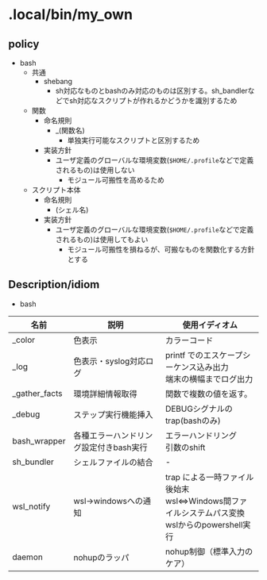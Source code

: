 # .local/bin/my_own

## policy

* bash
  * 共通
    * shebang
      * sh対応なものとbashのみ対応のものは区別する。sh_bandlerなどでsh対応なスクリプトが作れるかどうかを識別するため
  * 関数
    * 命名規則
      * _(関数名)
        * 単独実行可能なスクリプトと区別するため
    * 実装方針
      * ユーザ定義のグローバルな環境変数(`$HOME/.profile`などで定義されるもの)は使用しない
        * モジュール可搬性を高めるため
  * スクリプト本体
    * 命名規則
      * (シェル名)
    * 実装方針
      * ユーザ定義のグローバルな環境変数(`$HOME/.profile`などで定義されるもの)は使用してもよい
        * モジュール可搬性を損ねるが、可搬なものを関数化する方針とする

## Description/idiom

* bash

名前 | 説明 | 使用イディオム |
--- | --- | --- |
_color | 色表示 | カラーコード |
_log | 色表示・syslog対応ログ | printf でのエスケープシーケンス込み出力<br>端末の横幅までログ出力 |
_gather_facts | 環境詳細情報取得 | 関数で複数の値を返す。 |
_debug | ステップ実行機能挿入 | DEBUGシグナルのtrap(bashのみ) |
bash_wrapper | 各種エラーハンドリング設定付きbash実行 | エラーハンドリング<br>引数のshift |
sh_bundler | シェルファイルの結合 | - |
wsl_notify | wsl→windowsへの通知 | trap による一時ファイル後始末<br>wsl⇔Windows間ファイルシステムパス変換<br>wslからのpowershell実行 |
daemon | nohupのラッパ | nohup制御（標準入力のケア） |

